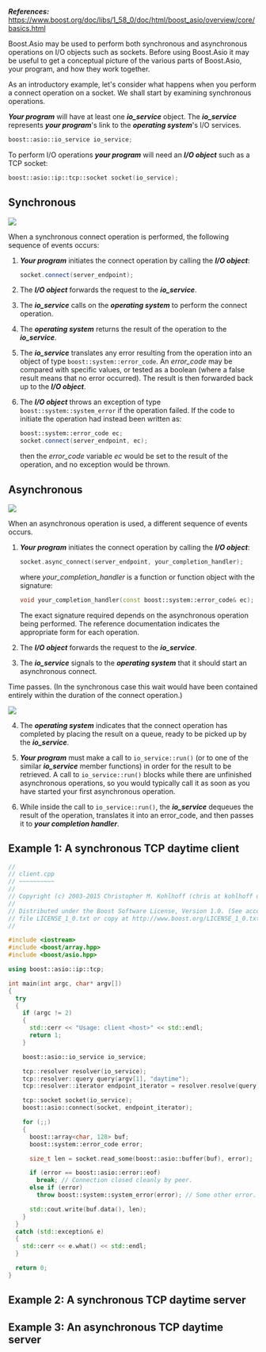 ***References:*** https://www.boost.org/doc/libs/1_58_0/doc/html/boost_asio/overview/core/basics.html

Boost.Asio may be used to perform both synchronous and asynchronous operations on I/O objects such as sockets. Before using Boost.Asio it may be useful to get a conceptual picture of the various parts of Boost.Asio, your program, and how they work together.

As an introductory example, let's consider what happens when you perform a connect operation on a socket. We shall start by examining synchronous operations.

***Your program*** will have at least one ***io_service*** object. The ***io_service*** represents ***your program***'s link to the ***operating system***'s I/O services.

```c++
boost::asio::io_service io_service;
```

To perform I/O operations ***your program*** will need an ***I/O object*** such as a TCP socket:

```c++
boost::asio::ip::tcp::socket socket(io_service);
```

## Synchronous

![](img/boost-asio-synchronous-vs-asynchronous/fig1.png?raw=true)

When a synchronous connect operation is performed, the following sequence of events occurs:

1. ***Your program*** initiates the connect operation by calling the ***I/O object***:
    ```c++
    socket.connect(server_endpoint);
    ```

2. The ***I/O object*** forwards the request to the ***io_service***.

3. The ***io_service*** calls on the ***operating system*** to perform the connect operation.

4. The ***operating system*** returns the result of the operation to the ***io_service***.

5. The ***io_service*** translates any error resulting from the operation into an object of type `boost::system::error_code`. An *error_code* may be compared with specific values, or tested as a boolean (where a false result means that no error occurred). The result is then forwarded back up to the ***I/O object***.

6. The ***I/O object*** throws an exception of type `boost::system::system_error` if the operation failed. If the code to initiate the operation had instead been written as:
    ```c++
    boost::system::error_code ec;
    socket.connect(server_endpoint, ec);
    ```
    then the *error_code* variable *ec* would be set to the result of the operation, and no exception would be thrown.

## Asynchronous

![](img/boost-asio-synchronous-vs-asynchronous/fig2.png?raw=true)

When an asynchronous operation is used, a different sequence of events occurs.

1. ***Your program*** initiates the connect operation by calling the ***I/O object***:
    ```c++
    socket.async_connect(server_endpoint, your_completion_handler);
    ```
    where *your_completion_handler* is a function or function object with the signature:
    ```c++
    void your_completion_handler(const boost::system::error_code& ec);
    ```
    The exact signature required depends on the asynchronous operation being performed. The reference documentation indicates the appropriate form for each operation.

2. The ***I/O object*** forwards the request to the ***io_service***.

3. The ***io_service*** signals to the ***operating system*** that it should start an asynchronous connect.

Time passes. (In the synchronous case this wait would have been contained entirely within the duration of the connect operation.)

![](img/boost-asio-synchronous-vs-asynchronous/fig3.png?raw=true)

4. The ***operating system*** indicates that the connect operation has completed by placing the result on a queue, ready to be picked up by the ***io_service***.

5. ***Your program*** must make a call to `io_service::run()` (or to one of the similar ***io_service*** member functions) in order for the result to be retrieved. A call to `io_service::run()` blocks while there are unfinished asynchronous operations, so you would typically call it as soon as you have started your first asynchronous operation.

6. While inside the call to `io_service::run()`, the ***io_service*** dequeues the result of the operation, translates it into an error_code, and then passes it to ***your completion handler***.

## Example 1: A synchronous TCP daytime client

```c++
//
// client.cpp
// ~~~~~~~~~~
//
// Copyright (c) 2003-2015 Christopher M. Kohlhoff (chris at kohlhoff dot com)
//
// Distributed under the Boost Software License, Version 1.0. (See accompanying
// file LICENSE_1_0.txt or copy at http://www.boost.org/LICENSE_1_0.txt)
//

#include <iostream>
#include <boost/array.hpp>
#include <boost/asio.hpp>

using boost::asio::ip::tcp;

int main(int argc, char* argv[])
{
  try
  {
    if (argc != 2)
    {
      std::cerr << "Usage: client <host>" << std::endl;
      return 1;
    }

    boost::asio::io_service io_service;

    tcp::resolver resolver(io_service);
    tcp::resolver::query query(argv[1], "daytime");
    tcp::resolver::iterator endpoint_iterator = resolver.resolve(query);

    tcp::socket socket(io_service);
    boost::asio::connect(socket, endpoint_iterator);

    for (;;)
    {
      boost::array<char, 128> buf;
      boost::system::error_code error;

      size_t len = socket.read_some(boost::asio::buffer(buf), error);

      if (error == boost::asio::error::eof)
        break; // Connection closed cleanly by peer.
      else if (error)
        throw boost::system::system_error(error); // Some other error.

      std::cout.write(buf.data(), len);
    }
  }
  catch (std::exception& e)
  {
    std::cerr << e.what() << std::endl;
  }

  return 0;
}
```

## Example 2: A synchronous TCP daytime server

## Example 3: An asynchronous TCP daytime server
